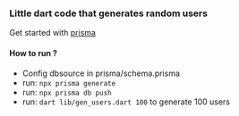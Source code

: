 ### Little dart code that generates random users
Get started with [prisma](https://prisma.pub/getting-started/)

#### How to run ?

- Config dbsource in prisma/schema.prisma  
- run: ```npx prisma generate```  
- run: ```npx prisma db push```  
- run: ```dart lib/gen_users.dart 100``` to generate 100 users 
